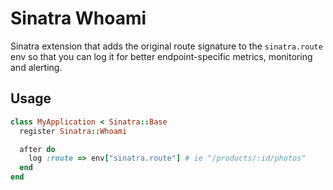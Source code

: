 # Sinatra Whoami

Sinatra extension that adds the original route signature to the `sinatra.route` env so that you can log it for better endpoint-specific metrics, monitoring and alerting.

## Usage

```ruby
class MyApplication < Sinatra::Base
  register Sinatra::Whoami

  after do
    log :route => env["sinatra.route"] # ie "/products/:id/photos"
  end
end
```
